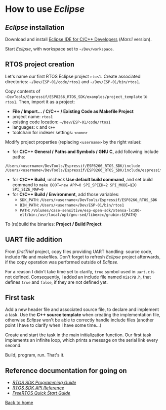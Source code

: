 # How to use *Eclipse* #

## *Eclipse* installation ##

Download and install [Eclipse IDE for C/C++ Developers](http://www.eclipse.org/downloads/packages/eclipse-ide-cc-developers/mars1) (*Mars1* version).

Start *Eclipse*, with workspace set to `~/Dev/workspace`.

## RTOS project creation ##

Let's name our first RTOS Eclipse project `rtos1`. Create associated directories: `~/Dev/ESP-01/code/rtos1` and `~/Dev/ESP-01/bin/rtos1`.

Copy contents of `~DevTools/Espressif/ESP8266_RTOS_SDK/examples/project_template` to `rtos1`. Then, import it as a project:

* **File / Import... / C/C++ / Existing Code as Makefile Project**
* project name: `rtos1`
* existing code location: `~/Dev/ESP-01/code/rtos1`
* languages: `C` and `C++`
* toolchain for indexer settings: `<none>`

Modify project properties (replacing `<username>` by the right value):

* for **C/C++ General / Paths and Symbols / GNU C**, add following include paths:

```
/Users/<username>/DevTools/Espressif/ESP8266_RTOS_SDK/include
/Users/<username>/DevTools/Espressif/ESP8266_RTOS_SDK/include/espressif
```
* for **C/C++ Build**, uncheck **Use default build command**, and set build command to `make BOOT=new APP=0 SPI_SPEED=2 SPI_MODE=QIO SPI_SIZE_MAP=0`
* for **C/C++ Build / Environment**, add those variables:
  * `SDK_PATH`: `/Users/<username>/DevTools/Espressif/ESP8266_RTOS_SDK`
  * `BIN_PATH`: `/Users/<username>/Dev/ESP-01/bin/rtos1`
  * `PATH`: `/Volumes/case-sensitive/esp-open-sdk/xtensa-lx106-elf/bin:/usr/local/opt/gnu-sed/libexec/gnubin:${PATH}`

To (re)build the binaries: **Project / Build Project**

## UART file addition ##

From *firstTrial* project, copy files providing UART handling: source code, include file and makefiles. Don't forget to refresh *Eclipse* project afterwards, if the copy operation was performed outside of *Eclipse*.

For a reason I didn't take time yet to clarify, `true` symbol used in `uart.c` is not defined. Consequently, I added an include file named `miscPB.h`, that defines `true` and `false`, if they are not defined yet.

## First task ##

Add a new header file and associated source file, to declare and implement a task. Use the **C++ source template** when creating the implementation file, otherwise *Eclipse* won't be able to correctly handle include files (another point I have to clarify when I have some time...)

Create and start the task in the main initialization function. Our first task implements an infinite loop, which prints a message on the serial link every second.

Build, program, run. That's it.

## Reference documentation for going on ##

* [*RTOS SDK Programming Guide*](http://bbs.espressif.com/download/file.php?id=933)
* [*RTOS SDK API Reference*](http://bbs.espressif.com/download/file.php?id=935)
* [*FreeRTOS Quick Start Guide*](http://www.freertos.org/FreeRTOS-quick-start-guide.html)

[Back to home](design.md)